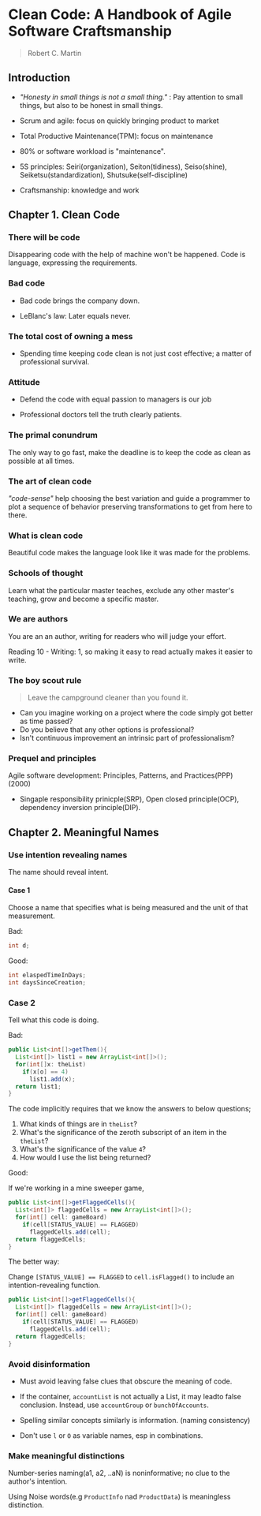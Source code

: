 # Clean Code: A Handbook of Agile Software Craftsmanship

> Robert C. Martin

## Introduction

* *"Honesty in small things is not a small thing."* : Pay attention to small things, but also to be honest in small things.

* Scrum and agile: focus on quickly bringing product to market

* Total Productive Maintenance(TPM): focus on maintenance

* 80% or software workload is "maintenance".

* 5S principles: Seiri(organization), Seiton(tidiness), Seiso(shine), Seiketsu(standardization), Shutsuke(self-discipline)

* Craftsmanship: knowledge and work

## Chapter 1. Clean Code

### There will be code

Disappearing code with the help of machine won't be happened. Code is language, expressing the requirements.

### Bad code

* Bad code brings the company down.

* LeBlanc's law: Later equals never.

### The total cost of owning a mess

* Spending time keeping code clean is not just cost effective; a matter of professional survival.

### Attitude

* Defend the code with equal passion to managers is our job

* Professional doctors tell the truth clearly patients.

### The primal conundrum

The only way to go fast, make
 the deadline is to keep the code as clean as possible at all times.

### The art of clean code

*"code-sense"* help choosing the best variation and guide a programmer to plot a sequence of behavior preserving transformations to get from here to there.

### What is clean code

Beautiful code makes the language look like it was made for the problems.

### Schools of thought

Learn what the particular master teaches, exclude any other master's teaching, grow and become a specific master.

### We are authors

You are an an author, writing for readers who will judge your effort.

Reading 10 - Writing: 1, so making it easy to read actually makes it easier to write.

### The boy scout rule

> Leave the campground cleaner than you found it.

* Can you imagine working on a project where the code simply got better as time passed?
* Do you believe that any other options is professional?
* Isn't continuous improvement an intrinsic part of professionalism?

### Prequel and principles

Agile software development: Principles, Patterns, and Practices(PPP) (2000)

* Singaple responsibility prinicple(SRP), Open closed principle(OCP), dependency inversion principle(DIP).

## Chapter 2. Meaningful Names

### Use intention revealing names

The name should reveal intent.

#### Case 1

Choose a name that specifies what is being measured and the unit of that measurement.

Bad:

```java
int d; 
```

Good:

```java
int elaspedTimeInDays;
int daysSinceCreation;
```

### Case 2

Tell what this code is doing.

Bad:

```java
public List<int[]>getThem(){
  List<int[]> list1 = new ArrayList<int[]>();
  for(int[]x: theList)
    if(x[o] == 4)
      list1.add(x);
  return list1;
}
```

The code implicitly requires that we know the answers to below questions;

1. What kinds of things are in `theList`?
2. What's the significance of the zeroth subscript of an item in the `theList`?
3. What's the significance of the value `4`?
4. How would I use the list being returned?

Good:

If we're working in a mine sweeper game,

```java
public List<int[]>getFlaggedCells(){
  List<int[]> flaggedCells = new ArrayList<int[]>();
  for(int[] cell: gameBoard)
    if(cell[STATUS_VALUE] == FLAGGED)
      flaggedCells.add(cell);
  return flaggedCells;
}
```

The better way:

Change `[STATUS_VALUE] == FLAGGED` to `cell.isFlagged()` to include an intention-revealing function.

```java
public List<int[]>getFlaggedCells(){
  List<int[]> flaggedCells = new ArrayList<int[]>();
  for(int[] cell: gameBoard)
    if(cell[STATUS_VALUE] == FLAGGED)
      flaggedCells.add(cell);
  return flaggedCells;
}
```

### Avoid disinformation

* Must avoid leaving false clues that obscure the meaning of code.

* If the container, `accountList` is not actually a List, it may leadto false conclusion. Instead, use `accountGroup` or `bunchOfAccounts`.

* Spelling similar concepts similarly is information. (naming consistency)

* Don't use `l` or `O` as variable names, esp in combinations.

### Make meaningful distinctions

Number-series naming(a1, a2, ..aN) is noninformative; no clue to the author's intention.

Using Noise words(e.g `ProductInfo` nad `ProductData`) is meaningless distinction.
